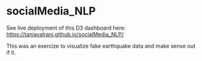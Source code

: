 # socialMedia_NLP

See live deployment of this D3 dashboard here: https://taniavalrani.github.io/socialMedia_NLP/

This was an exercize to visualize fake earthquake data and make sense out if it.
